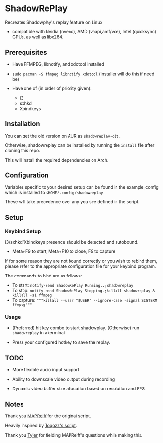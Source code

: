 # ShadowRePlay

  

Recreates Shadowplay's replay feature on Linux

  

- compatible with Nvidia (nvenc), AMD (vaapi,amf/vce), Intel (quicksync) GPUs, as well as libx264.

  

## Prerequisites

 

- Have FFMPEG, libnotify, and xdotool installed

-  `sudo pacman -S ffmpeg libnotify xdotool` (installer will do this if need be)


- Have one of (in order of priority given):
    * i3
    * sxhkd
    * Xbindkeys


 

## Installation

You can get the old version on AUR as `shadowreplay-git`.

Otherwise, shadowreplay can be installed by running the `install` file after cloning this repo.

This will install the required dependencies on Arch.
  

## Configuration


Variables specific to your desired setup can be found in the example_config which is installed to `$HOME/.config/shadowreplay`

These will take precedence over any you see defined in the script.


## Setup

  

### Keybind Setup

i3/sxhkd/Xbindkeys presence should be detected and autobound.

- Meta+F9 to start, Meta+F10 to close, F9 to capture.

If for some reason they are not bound correctly or you wish to rebind them, please refer to the appropriate configuration file for your keybind program.

The commands to bind are as follows:

- To start: `notify-send ShadowRePlay Running..;shadowreplay`                                                
- To stop: `notify-send ShadowRePlay Stopping.;killall shadowreplay & killall -s1 ffmpeg`                    
- To capture: `"""killall --user "$USER" --ignore-case -signal SIGTERM ffmpeg"""` 


  

### Usage

  

- (Preferred) hit key combo to start shadowplay. (Otherwise) run `shadowreplay` in a terminal

- Press your configured hotkey to save the replay.

  

## TODO

- More flexible audio input support

- Ability to downscale video output during recording

- Dynamic video buffer size allocation based on resolution and FPS
  

## Notes

Thank you [MAPReiff](https://github.com/MAPReiff) for the original script. 

Heavily inspired by [Toqozz's script](https://github.com/Toqozz/shadowplay-linux).

Thank you [Tyler](https://github.com/durcor) for fielding MAPReiff's questions while making this.
